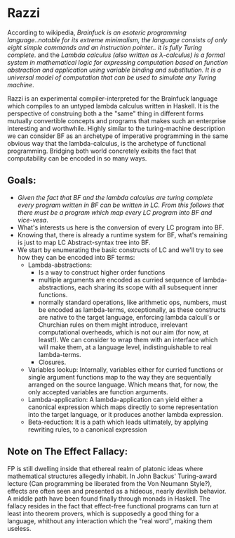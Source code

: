 # Razzi

According to wikipedia, _*Brainfuck* is an esoteric programming language..notable for its extreme minimalism, the language consists of only eight simple commands and an instruction pointer.. it is fully Turing complete_. and the _*Lambda calculus* (also written as λ-calculus) is a formal system in mathematical logic for expressing computation based on function abstraction and application using variable binding and substitution. It is a universal model of computation that can be used to simulate any Turing machine_.

Razzi is an experimental compiler-interpreted for the Brainfuck language which compiles to an untyped lambda calculus written in Haskell. It is the perspective of construing both a the "same" thing in different forms mutually
convertible concepts and programs that makes such an enterprise interesting and worthwhile. Highly similar to the turing-machine description
we can consider BF as an archetype of imperative programming in the same obvious way that the lambda-calculus, is the archetype of functional programming.
Bridging both world concretely exibits the fact that computability can be encoded in so many ways.

## Goals: 
- *_Given the fact that BF and the lambda calculus are turing complete every program written in BF can be written in LC. From this follows that 
  there must be a program which map every LC program into BF and vice-vesa_*.
- What's interests us here is the conversion of every LC program into BF.
- Knowing that, there is already a runtime system for BF, what's remaining is just to map LC Abstract-syntax tree into BF.
- We start by enumerating the basic constructs of LC and we'll try to see how they can be encoded into BF terms:
  * Lambda-abstractions:
      - Is a way to construct higher order functions
      - multiple arguments are encoded as curried sequence of lambda-abstractions, each sharing its scope with all subsequent
        inner functions.
      - normally standard operations, like arithmetic ops, numbers, must be encoded as lambda-terms, exceptionally, as these
        constructs are native to the target language, enforcing lambda calculi's or Churchian rules on them might introduce,
        irrelevant computational overheads, which is not our aim (for now, at least!). We can consider to wrap them with an
        interface which will make them, at a language level, indistinguishable to real lambda-terms.
     -  Closures.
  * Variables lookup:
        Internally, variables either for curried functions or single argument functions map to the way they are
        sequentially arranged on the source language. Which means that, for now, the only accepted variables
        are function arguments.
  * Lambda-application:
        A lambda-application can yield either a canonical expression which maps directly to some representation into the
        target language, or it produces another lambda expression.
  * Beta-reduction:
        It is a path which leads ultimately, by applying rewriting rules, to a canonical expression      
        
## Note on The Effect Fallacy:
FP is still dwelling inside that ethereal realm of platonic ideas where mathematical structures allegedly inhabit.
In John Backus' Turing-award lecture (Can programming be liberated from the Von Neumann Style?), effects are often seen
and presented as a hideous, nearly devilish behavior. A middle path have been found finally through monads in Haskell. 
The fallacy resides in the fact that effect-free functional programs can turn at least into theorem provers, which is supposedly a good thing for a language, whithout any interaction which the "real word", making them useless.
